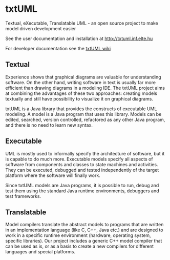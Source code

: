 # txtUML
Textual, eXecutable, Translatable UML - 
an open source project to make model driven development easier

See the user documentation and installation at http://txtuml.inf.elte.hu

For developer documentation see the [txtUML wiki](https://github.com/ELTE-Soft/txtUML/wiki)



## Textual
Experience shows that graphical diagrams are valuable for understanding software. On the other hand, writing software in text is usually far more efficient than drawing diagrams in a modeling IDE. The txtUML project aims at combining the advantages of these two approaches: creating models textually and still have possibility to visualize it on graphical diagrams.

txtUML is a Java library that provides the constructs of executable UML modeling. A model is a Java program that uses this library. Models can be edited, searched, version controlled, refactored as any other Java program, and there is no need to learn new syntax.

## Executable
UML is mostly used to informally specify the architecture of software, but it is capable to do much more. Executable models specify all aspects of software from components and classes to state machines and activities. They can be executed, debugged and tested independently of the target platform where the software will finally work.

Since txtUML models are Java programs, it is possible to run, debug and test them using the standard Java runtime environments, debuggers and test frameworks.

## Translatable
Model compilers translate the abstract models to programs that are written in an implementation language (like C, C++, Java etc.) and are designed to work in a specific runtime environment (hardware, operating system, specific libraries). Our project includes a generic C++ model compiler that can be used as is, or as a basis to create a new compilers for different languages and special platforms.
